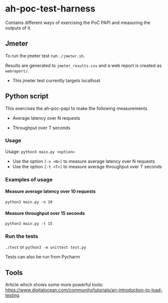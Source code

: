 # ah-poc-test-harness

Contains different ways of exercising the PoC PAPI and measuring the outputs of it.

## Jmeter

To run the jmeter test run `./jmeter.sh`.

Results are generated to `jmeter_results.csv` and a web report is created as `webreport/`.

- This jmeter test currently targets localhost

## Python script

This exercises the ah-poc-papi to make the following measurements.

- Average latency over N requests

- Throughput over T seconds

### Usage

Usage: `python3 main.py <option>`

- Use the option `[-n <N>]` to measure average latency over N requests
- Use the option `[-t <T>]` to measure average throughput over T seconds

### Examples of usage

#### Measure average latency over 10 requests

`python3 main.py -n 10`

#### Measure throughput over 15 seconds

`python3 main.py -t 15`


### Run the tests

`./test` or `python3 -m unittest test.py`

Tests can also be run from Pycharm

## Tools

Article which shows some more powerful tools: https://www.digitalocean.com/community/tutorials/an-introduction-to-load-testing

